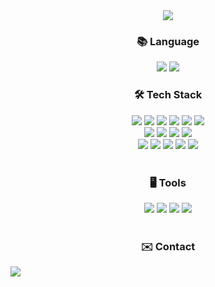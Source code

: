 <!--헤더-->
<div align="center">
  <img src="https://capsule-render.vercel.app/api?type=waving&color=A3DCBE&height=250&section=header&fontSize=50&fontColor=FFFFFF&text=YuJeong%20Kim&fontAlignY=40&fontAlign=20&desc=Github&descAlignY=30&descAlign=20" />
</div>

<!--메인-->
<div align="center">
  <h3>📚 Language </h3>

  <img src="https://img.shields.io/badge/korean-0b6db7?style=flat&logo=korean&logoColor=white"/>
  <img src="https://img.shields.io/badge/Japanese-b82647?style=flat&logo=Japanese&logoColor=white"/>

  <br>
  
  <h3>🛠 Tech Stack </h3>
  
  <div>
    <img src="https://img.shields.io/badge/Java-007396?style=flat&logo=Java&logoColor=white"/>
    <img src="https://img.shields.io/badge/javascript-F7DF1E?style=flat&logo=javascript&logoColor=white"/>
    <img src="https://img.shields.io/badge/jquery-0769AD?style=flat&logo=jquery&logoColor=white"/>
    <img src="https://img.shields.io/badge/html5-E34F267?style=flat&logo=html5&logoColor=white"/>
    <img src="https://img.shields.io/badge/css3-1572B6?style=flat&logo=css3&logoColor=white"/>
    <img src="https://img.shields.io/badge/bootstrap-7952B3?style=flat&logo=bootstrap&logoColor=white"/>
  </div>
  
  <div>
    <img src="https://img.shields.io/badge/springboot-6DB33F?style=flat&logo=springboot&logoColor=white"/>
    <img src="https://img.shields.io/badge/mysql-4479A1?style=flat&logo=mysql&logoColor=white"/>
    <img src="https://img.shields.io/badge/oracle-F80000?style=flat&logo=oracle&logoColor=white"/>
    <img src="https://img.shields.io/badge/apachetomcat-F8DC75?style=flat&logo=apachetomcat&logoColor=white"/>
  </div>

  <div>
    <img src="https://img.shields.io/badge/linux-FCC624?style=flat&logo=linux&logoColor=white"/>
    <img src="https://img.shields.io/badge/react-61DAFB?style=flat&logo=react&logoColor=white"/>
    <img src="https://img.shields.io/badge/kotlin-7F52FF?style=flat&logo=kotlin&logoColor=white"/>
    <img src="https://img.shields.io/badge/csharp-512BD4?style=flat&logo=csharp&logoColor=white"/>
    <img src="https://img.shields.io/badge/c-A8B9CC?style=flat&logo=c&logoColor=white"/>
  </div>


  <br>
  
  <h3>🖥️ Tools </h3>

  <div>
    <img src="https://img.shields.io/badge/visualstudio-5C2D91?style=flat&logo=visualstudio&logoColor=white"/>
    <img src="https://img.shields.io/badge/visualstudiocode-007ACC?style=flat&logo=visualstudiocode&logoColor=white"/>
    <img src="https://img.shields.io/badge/intellijidea-000000?style=flat&logo=intellijidea&logoColor=white"/>
    <img src="https://img.shields.io/badge/eclipseide-2C2255?style=flat&logo=eclipseide&logoColor=white"/>
  </div>

  <br>
  
  <h3>✉️ Contact </h3>
  
</div>

<div>
  <img src="https://github-readme-stats.vercel.app/api?username=kimyujeong01&show_icons=true&theme=vue" />
</div>
